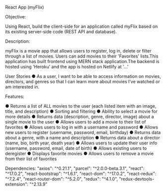 React App (myFlix)

Objective:

Using React, build the client-side for an application called myFlix based on its existing
server-side code (REST API and database).

Description:

myFlix is a movie app that allows users to register, log in, delete or filter through a list of movies. Users can add movies to their 'Favorites' lists.This application has built frontend using MERN stack application.The backend is hosted using 'Heroku' and the app is hosted on Netlify at '...'

User Stories
● As a user, I want to be able to access information on movies, directors, and genres so
that I can learn more about movies I’ve watched or am interested in.

 Features:

● Returns a list of ALL movies to the user (each listed item with an image, title, and description)
● Sorting and filtering
● Ability to select a movie for more details
● Returns data (description, genre, director, image) about a single movie to the user
● Allows users to add a movie to their list of favorites
● Allows users to log in with a username and password
● Allows new users to register (username, password, email, birthday)
● Returns data about a genre, with a name and description
● Returns data about a director (name, bio, birth year, death year)
● Allows users to update their user info (username, password, email, date of birth)
● Allows existing users to deregister
● Displays favorite movies
● Allows users to remove a movie from their list of favorites

 Dependencies:
    "axios": "^0.21.1",
    "parcel": "^2.0.0-beta.3.1",
    "react": "^17.0.2",
    "react-bootstrap": "^1.6.1",
    "react-dom": "^17.0.2",
    "react-redux": "^7.2.4",
    "react-router-dom": "^5.2.0",
    "redux": "^4.1.0",
    "redux-devtools-extension": "^2.13.9"